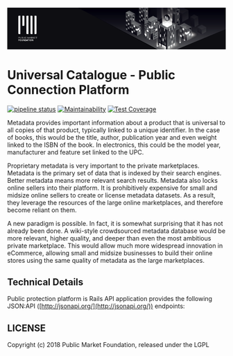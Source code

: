 ![Public Market Foundation](.github/public_market_readme_banner_1024_big.png)

# Universal Catalogue - Public Connection Platform

[![pipeline status](https://gitlab.com/publicmarket/universal-catalogue/badges/master/pipeline.svg)](https://gitlab.com/publicmarket/universal-catalogue/commits/master)
[![Maintainability](https://api.codeclimate.com/v1/badges/fb20009b5ed7309d0667/maintainability)](https://codeclimate.com/github/abundance-labs/universal-catalogue/maintainability)
[![Test Coverage](https://api.codeclimate.com/v1/badges/fb20009b5ed7309d0667/test_coverage)](https://codeclimate.com/github/abundance-labs/universal-catalogue/test_coverage)

Metadata provides important information about a product that is universal to all copies of that product, typically linked to a unique identifier. In the case of books, this would be the title, author, publication year and even weight linked to the ISBN of the book. In electronics, this could be the model year, manufacturer and feature set linked to the UPC.

Proprietary metadata is very important to the private marketplaces. Metadata is the primary set of data that is indexed by their search engines. Better metadata means more relevant search results. Metadata also locks online sellers into their platform. It is prohibitively expensive for small and midsize online sellers to create or license metadata datasets. As a result, they leverage the resources of the large online marketplaces, and therefore become reliant on them.

A new paradigm is possible. In fact, it is somewhat surprising that it has not already been done. A wiki-style crowdsourced metadata database would be more relevant, higher quality, and deeper than even the most ambitious private marketplace. This would allow much more widespread innovation in eCommerce, allowing small and midsize businesses to build their online stores using the same quality of metadata as the large marketplaces.

## Technical Details

Public protection platform is Rails API application provides the following JSON:API ([http://jsonapi.org/](http://jsonapi.org/)) endpoints:

## LICENSE

Copyright (c) 2018 Public Market Foundation, released under the LGPL
